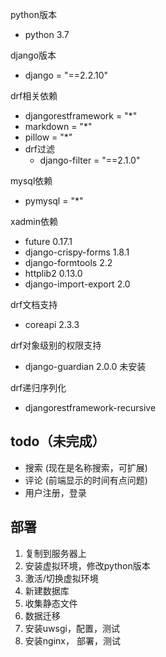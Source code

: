 python版本
- python 3.7

django版本
- django = "==2.2.10"

drf相关依赖
- djangorestframework = "*"
- markdown = "*"
- pillow = "*"
- drf过滤
    - django-filter = "==2.1.0"

mysql依赖
- pymysql = "*"

xadmin依赖
- future 0.17.1
- django-crispy-forms 1.8.1
- django-formtools 2.2
- httplib2 0.13.0
- django-import-export 2.0
 
drf文档支持
- coreapi 2.3.3 

drf对象级别的权限支持
- django-guardian 2.0.0 未安装

drf递归序列化
- djangorestframework-recursive

## todo（未完成）

- 搜索 (现在是名称搜索，可扩展)
- 评论 (前端显示的时间有点问题)
- 用户注册，登录 

## 部署
1. 复制到服务器上
2. 安装虚拟环境，修改python版本
3. 激活/切换虚拟环境
4. 新建数据库
5. 收集静态文件
6. 数据迁移
7. 安装uwsgi，配置，测试
8. 安装nginx， 部署，测试
